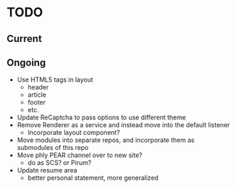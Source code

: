 TODO
====

## Current

## Ongoing

* Use HTML5 tags in layout
  * header
  * article
  * footer
  * etc.
* Update ReCaptcha to pass options to use different theme
* Remove Renderer as a service and instead move into the default listener
  * Incorporate layout component?
* Move modules into separate repos, and incorporate them as submodules of this
  repo
* Move phly PEAR channel over to new site?
  * do as SCS? or Pirum?
* Update resume area
  * better personal statement, more generalized
